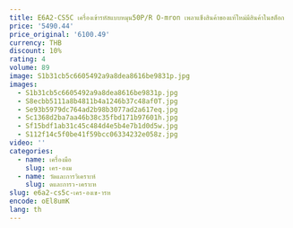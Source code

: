 ```yaml
---
title: E6A2-CS5C เครื่องเข้ารหัสแบบหมุน50P/R O-mron เพลาแข็งสินค้าของแท้ใหม่มีสินค้าในสต็อก
price: '5490.44'
price_original: '6100.49'
currency: THB
discount: 10%
rating: 4
volume: 89
image: S1b31cb5c6605492a9a8dea8616be9831p.jpg
images:
  - S1b31cb5c6605492a9a8dea8616be9831p.jpg
  - S8ecbb5111a8b4811b4a1246b37c48af0T.jpg
  - Se93b5979dc764ad2b98b3077ad2a617eq.jpg
  - Sc1368d2ba7aa46b38c35fbd171b97601h.jpg
  - Sf15bdf1ab31c45c484d4e5b4e7b1d0d5w.jpg
  - S112f14c5f0be41f59bcc06334232e058z.jpg
video: ''
categories:
  - name: เครื่องมือ
    slug: เคร-องม
  - name: วัดและการวิเคราะห์
    slug: ดและการว-เคราะห
slug: e6a2-cs5c-เคร-องเข-ารห
encode: oEl8umK
lang: th
---
```

  